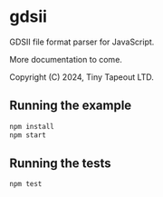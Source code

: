 # gdsii

GDSII file format parser for JavaScript.

More documentation to come.

Copyright (C) 2024, Tiny Tapeout LTD.

## Running the example

```bash
npm install
npm start
```

## Running the tests

```bash
npm test
```
